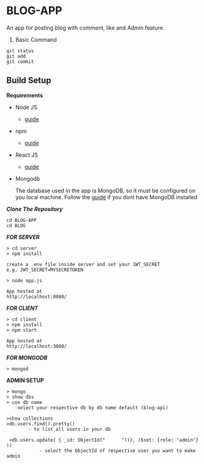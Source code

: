 # BLOG-APP

An app for posting  blog  with comment, like  and  Admin feature.

1. Basic Command

```
git status
git add
git commit
```

## Build Setup

**Requirements**

- Node JS
  
  - [guide](https://nodejs.org/en/download/)
  
  
- npm
  
  - [guide](https://docs.npmjs.com/cli/install)
  
  
 - React JS 
  
   - [guide](https://reactjs.org/docs/create-a-new-react-app.html)
  
  
  
- Mongodb

  The database used in the app is MongoDB, so it must be configured on you local machine. Follow the [guide](https://docs.mongodb.com/manual/administration/install-on-linux/) if you dont have   MongoDB installed

***Clone The Repository***


```
cd BLOG-APP
cd BLOG

```

***FOR SERVER***

```
> cd server
> npm install

create a .env file inside server and set your JWT_SECRET
e.g. JWT_SECRET=MYSECRETOKEN

> node app.js

App hosted at 
http://localhost:8080/

```

***FOR CLIENT***

```
> cd client
> npm install
> npm start

App hosted at 
http://localhost:3000/

```
***FOR MONGODB***

```
> mongod
````

**ADMIN SETUP**

```
> mongo
> show dbs
> use db name
   -select your respective db by db name default (blog-api)
 
>show collections
>db.users.find().pretty()
        - to list all users in your db
        
 >db.users.update( { _id: ObjectId("      "))}, ($set: {role: "admin"} ))
            - select the ObjectId of respective user you want to make admin
            
  ```
 
 
